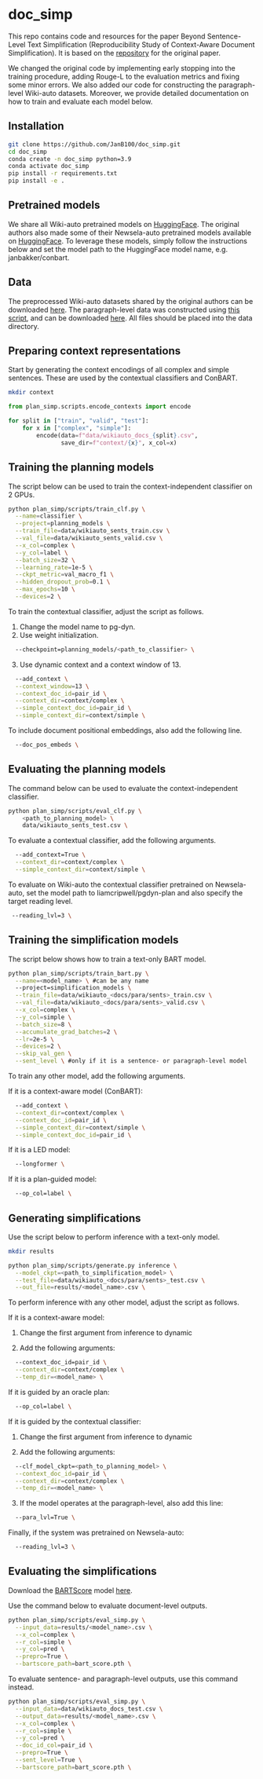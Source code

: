 # doc_simp

This repo contains code and resources for the paper Beyond Sentence-Level Text Simplification (Reproducibility Study of Context-Aware Document Simplification).
It is based on the [repository](https://github.com/liamcripwell/plan_simp) for the original paper.

We changed the original code by implementing early stopping into the training procedure, adding Rouge-L to the evaluation metrics and fixing some minor errors. We also added our code for constructing the paragraph-level Wiki-auto datasets. Moreover, we provide detailed documentation on how to train and evaluate each model below.

## Installation

```bash
git clone https://github.com/JanB100/doc_simp.git
cd doc_simp
conda create -n doc_simp python=3.9
conda activate doc_simp
pip install -r requirements.txt
pip install -e .
```

## Pretrained models
We share all Wiki-auto pretrained models on [HuggingFace](https://huggingface.co/janbakker). The original authors also made some of their Newsela-auto pretrained models available on [HuggingFace](https://huggingface.co/liamcripwell). To leverage these models, simply follow the instructions below and set the model path to the HuggingFace model name, e.g. janbakker/conbart.

## Data
The preprocessed Wiki-auto datasets shared by the original authors can be downloaded [here](https://drive.google.com/file/d/1lU8htUIVBuuU24HrPErpV01hlA6tc-d1/view?usp=sharing).
The paragraph-level data was constructed using [this script](data/paragraph_alignment.py), and can be downloaded [here](https://drive.google.com/file/d/1ZeALAhdWBfVNsFlRnPsGGia4NQB1Dbjq/view?usp=sharing).
All files should be placed into the data directory.

## Preparing context representations
Start by generating the context encodings of all complex and simple sentences. These are used by the contextual classifiers and ConBART.

```bash
mkdir context
```
```python
from plan_simp.scripts.encode_contexts import encode

for split in ["train", "valid", "test"]:
    for x in ["complex", "simple"]:
        encode(data=f"data/wikiauto_docs_{split}.csv",
               save_dir=f"context/{x}", x_col=x)
```

## Training the planning models
The script below can be used to train the context-independent classifier on 2 GPUs.

```bash
python plan_simp/scripts/train_clf.py \
  --name=classifier \
  --project=planning_models \
  --train_file=data/wikiauto_sents_train.csv \
  --val_file=data/wikiauto_sents_valid.csv \
  --x_col=complex \
  --y_col=label \
  --batch_size=32 \
  --learning_rate=1e-5 \
  --ckpt_metric=val_macro_f1 \
  --hidden_dropout_prob=0.1 \
  --max_epochs=10 \
  --devices=2 \
```

To train the contextual classifier, adjust the script as follows.
1. Change the model name to pg-dyn.
2. Use weight initialization.

```bash
  --checkpoint=planning_models/<path_to_classifier> \
```

3. Use dynamic context and a context window of 13.

```bash
  --add_context \
  --context_window=13 \
  --context_doc_id=pair_id \
  --context_dir=context/complex \
  --simple_context_doc_id=pair_id \
  --simple_context_dir=context/simple \
```

To include document positional embeddings, also add the following line.

```bash
  --doc_pos_embeds \
```

## Evaluating the planning models
The command below can be used to evaluate the context-independent classifier.

```bash
python plan_simp/scripts/eval_clf.py \
    <path_to_planning_model> \
    data/wikiauto_sents_test.csv \
```

To evaluate a contextual classifier, add the following arguments.

```bash
  --add_context=True \
  --context_dir=context/complex \
  --simple_context_dir=context/simple \
```

To evaluate on Wiki-auto the contextual classifier pretrained on Newsela-auto,
set the model path to liamcripwell/pgdyn-plan and also specify the target reading level.

 ```bash
  --reading_lvl=3 \
```

## Training the simplification models
The script below shows how to train a text-only BART model.

```bash
python plan_simp/scripts/train_bart.py \
  --name=<model_name> \ #can be any name
  --project=simplification_models \
  --train_file=data/wikiauto_<docs/para/sents>_train.csv \
  --val_file=data/wikiauto_<docs/para/sents>_valid.csv \
  --x_col=complex \
  --y_col=simple \
  --batch_size=8 \
  --accumulate_grad_batches=2 \
  --lr=2e-5 \
  --devices=2 \
  --skip_val_gen \
  --sent_level \ #only if it is a sentence- or paragraph-level model
```

To train any other model, add the following arguments.

If it is a context-aware model (ConBART):

```bash
  --add_context \
  --context_dir=context/complex \
  --context_doc_id=pair_id \
  --simple_context_dir=context/simple \
  --simple_context_doc_id=pair_id \
```

If it is a LED model:

```bash
  --longformer \
```

If it is a plan-guided model:

```bash
  --op_col=label \
```

## Generating simplifications
Use the script below to perform inference with a text-only model.

```bash
mkdir results

python plan_simp/scripts/generate.py inference \
  --model_ckpt=<path_to_simplification_model> \
  --test_file=data/wikiauto_<docs/para/sents>_test.csv \
  --out_file=results/<model_name>.csv \
```

To perform inference with any other model, adjust the script as follows.

If it is a context-aware model:

1. Change the first argument from inference to dynamic

2. Add the following arguments:

```bash
  --context_doc_id=pair_id \
  --context_dir=context/complex \
  --temp_dir=<model_name> \
```

If it is guided by an oracle plan:

```bash
  --op_col=label \
```

If it is guided by the contextual classifier:

1. Change the first argument from inference to dynamic

2. Add the following arguments:

```bash
  --clf_model_ckpt=<path_to_planning_model> \
  --context_doc_id=pair_id \
  --context_dir=context/complex \
  --temp_dir=<model_name> \
```

3. If the model operates at the paragraph-level, also add this line:

```bash
  --para_lvl=True \
```

Finally, if the system was pretrained on Newsela-auto:

```bash
  --reading_lvl=3 \
```

## Evaluating the simplifications

Download the [BARTScore](https://github.com/neulab/BARTScore/tree/main) model [here](https://drive.google.com/file/d/1_7JfF7KOInb7ZrxKHIigTMR4ChVET01m/view).

Use the command below to evaluate document-level outputs.

```bash
python plan_simp/scripts/eval_simp.py \
  --input_data=results/<model_name>.csv \
  --x_col=complex \
  --r_col=simple \
  --y_col=pred \
  --prepro=True \
  --bartscore_path=bart_score.pth \
```

To evaluate sentence- and paragraph-level outputs, use this command instead.

```bash
python plan_simp/scripts/eval_simp.py \
  --input_data=data/wikiauto_docs_test.csv \
  --output_data=results/<model_name>.csv \
  --x_col=complex \
  --r_col=simple \
  --y_col=pred \
  --doc_id_col=pair_id \
  --prepro=True \
  --sent_level=True \
  --bartscore_path=bart_score.pth \
```
